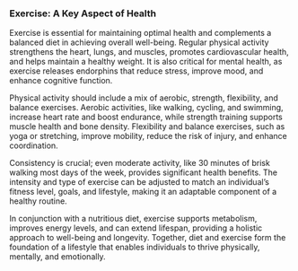 ### Exercise: A Key Aspect of Health

Exercise is essential for maintaining optimal health and complements a balanced diet in achieving overall well-being. Regular physical activity strengthens the heart, lungs, and muscles, promotes cardiovascular health, and helps maintain a healthy weight. It is also critical for mental health, as exercise releases endorphins that reduce stress, improve mood, and enhance cognitive function.

Physical activity should include a mix of aerobic, strength, flexibility, and balance exercises. Aerobic activities, like walking, cycling, and swimming, increase heart rate and boost endurance, while strength training supports muscle health and bone density. Flexibility and balance exercises, such as yoga or stretching, improve mobility, reduce the risk of injury, and enhance coordination.

Consistency is crucial; even moderate activity, like 30 minutes of brisk walking most days of the week, provides significant health benefits. The intensity and type of exercise can be adjusted to match an individual’s fitness level, goals, and lifestyle, making it an adaptable component of a healthy routine.

In conjunction with a nutritious diet, exercise supports metabolism, improves energy levels, and can extend lifespan, providing a holistic approach to well-being and longevity. Together, diet and exercise form the foundation of a lifestyle that enables individuals to thrive physically, mentally, and emotionally.